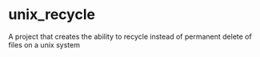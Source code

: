 # unix_recycle
A project that creates the ability to recycle instead of permanent delete of files on a unix system
